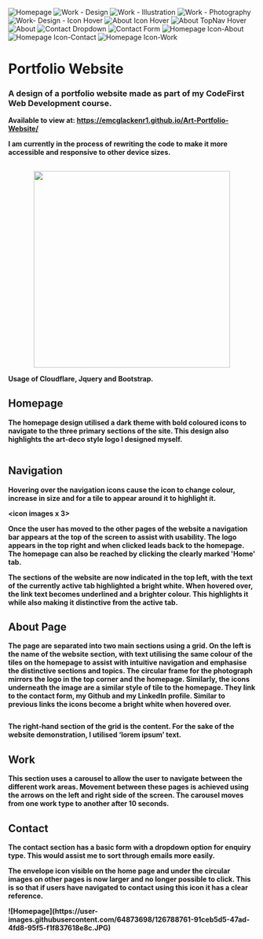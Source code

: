 ![Homepage](https://user-images.githubusercontent.com/64873698/126788797-ce95a4f9-f6d5-41d0-92a0-ce6b3b1f7efc.JPG)
![Work - Design](https://user-images.githubusercontent.com/64873698/126788799-3999ef00-fe67-46a6-a752-05fe8082d08f.JPG)
![Work - Illustration](https://user-images.githubusercontent.com/64873698/126788801-52148451-a912-47c1-baf5-c786c6811cdf.JPG)
![Work - Photography](https://user-images.githubusercontent.com/64873698/126788803-3a2661ef-f3aa-4007-828d-8e46a487baf9.JPG)
![Work- Design - Icon Hover](https://user-images.githubusercontent.com/64873698/126788805-71178414-621e-4e28-be76-faf0098ed93f.JPG)
![About Icon Hover](https://user-images.githubusercontent.com/64873698/126788807-3f0ae4d4-1855-42e9-a671-2cb519e854eb.JPG)
![About TopNav Hover](https://user-images.githubusercontent.com/64873698/126788808-a6edc467-e211-4879-a5b2-414096406a53.JPG)
![About](https://user-images.githubusercontent.com/64873698/126788810-d3b23a4b-09c4-498d-97e5-ccb9dc3a2f5f.JPG)
![Contact Dropdown](https://user-images.githubusercontent.com/64873698/126788811-8303c768-2e1f-4597-921e-f047ae2a2c96.JPG)
![Contact Form](https://user-images.githubusercontent.com/64873698/126788813-e70c6b93-7de4-419c-b093-bea6e5510e79.JPG)
![Homepage Icon-About](https://user-images.githubusercontent.com/64873698/126788814-898a8a1f-74b6-4659-b02f-fa85ffc7b143.JPG)
![Homepage Icon-Contact](https://user-images.githubusercontent.com/64873698/126788815-1d79dd23-e052-408e-a666-fb8ec6709f7a.JPG)
![Homepage Icon-Work](https://user-images.githubusercontent.com/64873698/126788817-828906a4-dc61-4a9c-b372-d27ada1af1f8.JPG)


<h1>Portfolio Website</h1>
<h3>
A design of a portfolio website made as part of my CodeFirst Web Development course.
 </h3>

<b>Available to view at: https://emcglackenr1.github.io/Art-Portfolio-Website/<b>
<p> I am currently in the process of rewriting the code to make it more accessible and responsive to other device sizes. </p>

 
 <h2> </h2>

 
<p align="center">
  <img src="" width="400"  alt="">
</p>
 
 
 Usage of Cloudflare, Jquery and Bootstrap.

  <h2> Homepage </h2>

<p> The homepage design utilised a dark theme with bold coloured icons to navigate to the three primary sections of the site.
 This design also highlights the art-deco style logo I designed myself. </p>

<image of homepage>
 
<h2> Navigation </h2>

<p> Hovering over the navigation icons cause the icon to change colour, increase in size and for a tile to appear around it to highlight it. </p>

<icon images x 3>

<p>
Once the user has moved to the other pages of the website a navigation bar appears at the top of the screen to assist with usability. 
The logo appears in the top right and when clicked leads back to the homepage. 
The homepage can also be reached by clicking the clearly marked 'Home' tab. </p>

<about page image>
 
<p>
The sections of the website are now indicated in the top left, with the text of the currently active tab highlighted a bright white. 
When hovered over, the link text becomes underlined and a brighter colour. This highlights it while also making it distinctive from the active tab.</p>

<highlighted selection>


  <h2> About Page </h2>
<p>
The page are separated into two main sections using a grid. On the left is the name of the website section, with text utilising the same colour of the tiles on the homepage to assist with intuitive navigation and emphasise the distinctive sections and topics.
The circular frame for the photograph mirrors the logo in the top corner and the homepage. 
Similarly, the icons underneath the image are a similar style of tile to the homepage. They link to the contact form, my Github and my LinkedIn profile. Similar to previous links the icons become a bright white when hovered over. </p>
 
<image of icon hovering>

<p> The right-hand section of the grid is the content. For the sake of the website demonstration, I utilised ‘lorem ipsum’ text. </p>

<h2> Work </h2>

<p>This section uses a carousel to allow the user to navigate between the different work areas. Movement between these pages is achieved using the arrows on the left and right side of the screen. The carousel moves from one work type to another after 10 seconds.</p>

<h2> Contact </h2>

<p>The contact section has a basic form with a dropdown option for enquiry type. This would assist me to sort through emails more easily. </p>
<Page img> 
<drop down>

 <p>
The envelope icon visible on the home page and under the circular images on other pages is now larger and no longer possible to click. This is so that if users have navigated to contact using this icon it has a clear reference.</p>![Homepage](https://user-images.githubusercontent.com/64873698/126788761-91ceb5d5-47ad-4fd8-95f5-f1f837618e8c.JPG)


